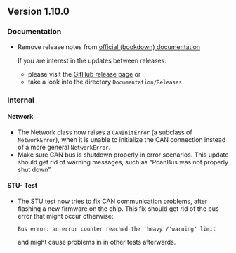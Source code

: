 ## Version 1.10.0

### Documentation

- Remove release notes from [official (bookdown) documentation](https://mytoolit.github.io/ICOc/)

  If you are interest in the updates between releases:

  - please visit the [GitHub release page](https://github.com/mytoolit/ICOc/releases) or
  - take a look into the directory `Documentation/Releases`

### Internal

#### Network

- The Network class now raises a `CANInitError` (a subclass of `NetworkError`), when it is unable to initialize the CAN connection instead of a more general `NetworkError`.
- Make sure CAN bus is shutdown properly in error scenarios. This update should get rid of warning messages, such as “PcanBus was not properly shut down”.

#### STU- Test

- The STU test now tries to fix CAN communication problems, after flashing a new firmware on the chip. This fix should get rid of the bus error that might occur otherwise:

  ```
  Bus error: an error counter reached the 'heavy'/'warning' limit
  ```

  and might cause problems in in other tests afterwards.
